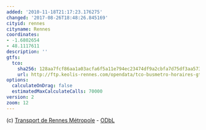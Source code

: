 ```yaml
---
added: '2010-11-18T21:17:23.176275'
changed: '2017-08-26T18:48:26.845169'
cityid: rennes
cityname: Rennes
coordinates:
- -1.6802654
- 48.1117611
description: ''
gtfs:
  tco:
    sha256: 128aa7fcf86aa1a03acfa6f5a11e794ec23474df9a2cbfa7d75df3aa57366a60
    url: http://ftp.keolis-rennes.com/opendata/tco-busmetro-horaires-gtfs-versions-td/attachments/GTFS_2017.1.0_2017-09-04_2017-09-17.zip
options:
  calculateOnDrag: false
  estimatedMaxCalculateCalls: 70000
version: 2
zoom: 12
---
```


(c) [Transport de Rennes Métropole](https://data.explore.star.fr/explore/dataset/tco-busmetro-horaires-gtfs-versions-td/export/) - [ODbL](http://opendatacommons.org/licenses/odbl/)
